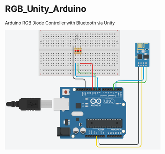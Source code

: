 # RGB_Unity_Arduino
Arduino RGB Diode Controller with Bluetooth via Unity

<img src="Arduino Project/scheme.PNG">
